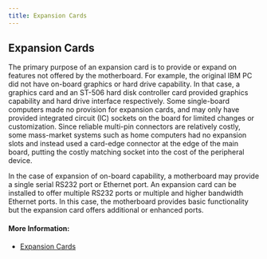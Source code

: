 ```yaml
---
title: Expansion Cards
---
```

## Expansion Cards

The primary purpose of an expansion card is to provide or expand on features not offered by the motherboard. For example, the original IBM PC did not have on-board graphics or hard drive capability. In that case, a graphics card and an ST-506 hard disk controller card provided graphics capability and hard drive interface respectively. Some single-board computers made no provision for expansion cards, and may only have provided integrated circuit (IC) sockets on the board for limited changes or customization. Since reliable multi-pin connectors are relatively costly, some mass-market systems such as home computers had no expansion slots and instead used a card-edge connector at the edge of the main board, putting the costly matching socket into the cost of the peripheral device.

In the case of expansion of on-board capability, a motherboard may provide a single serial RS232 port or Ethernet port. An expansion card can be installed to offer multiple RS232 ports or multiple and higher bandwidth Ethernet ports. In this case, the motherboard provides basic functionality but the expansion card offers additional or enhanced ports.

#### More Information:
<!-- Please add any articles you think might be helpful to read before writing the article -->
* <a href='https://en.wikipedia.org/wiki/Expansion_card' target='_blank' rel='nofollow'>Expansion Cards</a>
